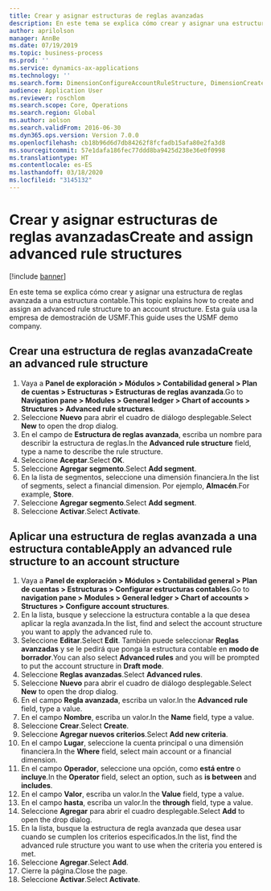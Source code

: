 ```yaml
---
title: Crear y asignar estructuras de reglas avanzadas
description: En este tema se explica cómo crear y asignar una estructura de reglas avanzada a una estructura contable.
author: aprilolson
manager: AnnBe
ms.date: 07/19/2019
ms.topic: business-process
ms.prod: ''
ms.service: dynamics-ax-applications
ms.technology: ''
ms.search.form: DimensionConfigureAccountRuleStructure, DimensionCreateAccountRuleStructure, DimensionHierarchyAddLevel, DimensionHierarchyConstraintActivate, DimensionConfigureAccountStructure, DimensionConfigureAccountRule, DimensionCreateAccountRule, DimensionSelectAccountRuleStructure
audience: Application User
ms.reviewer: roschlom
ms.search.scope: Core, Operations
ms.search.region: Global
ms.author: aolson
ms.search.validFrom: 2016-06-30
ms.dyn365.ops.version: Version 7.0.0
ms.openlocfilehash: cb18b96d6d7db84262f8fcfadb15afa80e2fa3d8
ms.sourcegitcommit: 57e1dafa186fec77ddd8ba9425d238e36e0f0998
ms.translationtype: HT
ms.contentlocale: es-ES
ms.lasthandoff: 03/18/2020
ms.locfileid: "3145132"
---
```

# <a name="create-and-assign-advanced-rule-structures"></a><span data-ttu-id="c6d85-103">Crear y asignar estructuras de reglas avanzadas</span><span class="sxs-lookup"><span data-stu-id="c6d85-103">Create and assign advanced rule structures</span></span>

[!include [banner](../../includes/banner.md)]

<span data-ttu-id="c6d85-104">En este tema se explica cómo crear y asignar una estructura de reglas avanzada a una estructura contable.</span><span class="sxs-lookup"><span data-stu-id="c6d85-104">This topic explains how to create and assign an advanced rule structure to an account structure.</span></span> <span data-ttu-id="c6d85-105">Esta guía usa la empresa de demostración de USMF.</span><span class="sxs-lookup"><span data-stu-id="c6d85-105">This guide uses the USMF demo company.</span></span>

## <a name="create-an-advanced-rule-structure"></a><span data-ttu-id="c6d85-106">Crear una estructura de reglas avanzada</span><span class="sxs-lookup"><span data-stu-id="c6d85-106">Create an advanced rule structure</span></span>
1. <span data-ttu-id="c6d85-107">Vaya a **Panel de exploración > Módulos > Contabilidad general > Plan de cuentas > Estructuras > Estructuras de reglas avanzada**.</span><span class="sxs-lookup"><span data-stu-id="c6d85-107">Go to **Navigation pane > Modules > General ledger > Chart of accounts > Structures > Advanced rule structures**.</span></span>
2. <span data-ttu-id="c6d85-108">Seleccione **Nuevo** para abrir el cuadro de diálogo desplegable.</span><span class="sxs-lookup"><span data-stu-id="c6d85-108">Select **New** to open the drop dialog.</span></span>
3. <span data-ttu-id="c6d85-109">En el campo de **Estructura de reglas avanzada**, escriba un nombre para describir la estructura de reglas.</span><span class="sxs-lookup"><span data-stu-id="c6d85-109">In the **Advanced rule structure** field, type a name to describe the rule structure.</span></span>
4. <span data-ttu-id="c6d85-110">Seleccione **Aceptar**.</span><span class="sxs-lookup"><span data-stu-id="c6d85-110">Select **OK**.</span></span>
5. <span data-ttu-id="c6d85-111">Seleccione **Agregar segmento**.</span><span class="sxs-lookup"><span data-stu-id="c6d85-111">Select **Add segment**.</span></span>
6. <span data-ttu-id="c6d85-112">En la lista de segmentos, seleccione una dimensión financiera.</span><span class="sxs-lookup"><span data-stu-id="c6d85-112">In the list of segments, select a financial dimension.</span></span> <span data-ttu-id="c6d85-113">Por ejemplo, **Almacén**.</span><span class="sxs-lookup"><span data-stu-id="c6d85-113">For example, **Store**.</span></span>  
7. <span data-ttu-id="c6d85-114">Seleccione **Agregar segmento**.</span><span class="sxs-lookup"><span data-stu-id="c6d85-114">Select **Add segment**.</span></span>
8. <span data-ttu-id="c6d85-115">Seleccione **Activar**.</span><span class="sxs-lookup"><span data-stu-id="c6d85-115">Select **Activate**.</span></span>

## <a name="apply-an-advanced-rule-structure-to-an-account-structure"></a><span data-ttu-id="c6d85-116">Aplicar una estructura de reglas avanzada a una estructura contable</span><span class="sxs-lookup"><span data-stu-id="c6d85-116">Apply an advanced rule structure to an account structure</span></span>
1. <span data-ttu-id="c6d85-117">Vaya a **Panel de exploración > Módulos > Contabilidad general > Plan de cuentas > Estructuras > Configurar estructuras contables**.</span><span class="sxs-lookup"><span data-stu-id="c6d85-117">Go to **navigation pane > Modules > General ledger > Chart of accounts > Structures > Configure account structures**.</span></span>
2. <span data-ttu-id="c6d85-118">En la lista, busque y seleccione la estructura contable a la que desea aplicar la regla avanzada.</span><span class="sxs-lookup"><span data-stu-id="c6d85-118">In the list, find and select the account structure you want to apply the advanced rule to.</span></span>
3. <span data-ttu-id="c6d85-119">Seleccione **Editar**.</span><span class="sxs-lookup"><span data-stu-id="c6d85-119">Select **Edit**.</span></span> <span data-ttu-id="c6d85-120">También puede seleccionar **Reglas avanzadas** y se le pedirá que ponga la estructura contable en **modo de borrador**.</span><span class="sxs-lookup"><span data-stu-id="c6d85-120">You can also select **Advanced rules** and you will be prompted to put the account structure in **Draft mode**.</span></span>  
4. <span data-ttu-id="c6d85-121">Seleccione **Reglas avanzadas**.</span><span class="sxs-lookup"><span data-stu-id="c6d85-121">Select **Advanced rules**.</span></span>
5. <span data-ttu-id="c6d85-122">Seleccione **Nuevo** para abrir el cuadro de diálogo desplegable.</span><span class="sxs-lookup"><span data-stu-id="c6d85-122">Select **New** to open the drop dialog.</span></span>
6. <span data-ttu-id="c6d85-123">En el campo **Regla avanzada**, escriba un valor.</span><span class="sxs-lookup"><span data-stu-id="c6d85-123">In the **Advanced rule** field, type a value.</span></span>
7. <span data-ttu-id="c6d85-124">En el campo **Nombre**, escriba un valor.</span><span class="sxs-lookup"><span data-stu-id="c6d85-124">In the **Name** field, type a value.</span></span>
8. <span data-ttu-id="c6d85-125">Seleccione **Crear**.</span><span class="sxs-lookup"><span data-stu-id="c6d85-125">Select **Create**.</span></span>
9. <span data-ttu-id="c6d85-126">Seleccione **Agregar nuevos criterios**.</span><span class="sxs-lookup"><span data-stu-id="c6d85-126">Select **Add new criteria**.</span></span>
10. <span data-ttu-id="c6d85-127">En el campo **Lugar**, seleccione la cuenta principal o una dimensión financiera.</span><span class="sxs-lookup"><span data-stu-id="c6d85-127">In the **Where** field, select main account or a financial dimension.</span></span>
11. <span data-ttu-id="c6d85-128">En el campo **Operador**, seleccione una opción, como **está entre** o **incluye**.</span><span class="sxs-lookup"><span data-stu-id="c6d85-128">In the **Operator** field, select an option, such as **is between** and **includes**.</span></span>
12. <span data-ttu-id="c6d85-129">En el campo **Valor**, escriba un valor.</span><span class="sxs-lookup"><span data-stu-id="c6d85-129">In the **Value** field, type a value.</span></span>
13. <span data-ttu-id="c6d85-130">En el campo **hasta**, escriba un valor.</span><span class="sxs-lookup"><span data-stu-id="c6d85-130">In the **through** field, type a value.</span></span>
14. <span data-ttu-id="c6d85-131">Seleccione **Agregar** para abrir el cuadro desplegable.</span><span class="sxs-lookup"><span data-stu-id="c6d85-131">Select **Add** to open the drop dialog.</span></span>
15. <span data-ttu-id="c6d85-132">En la lista, busque la estructura de regla avanzada que desea usar cuando se cumplen los criterios especificados.</span><span class="sxs-lookup"><span data-stu-id="c6d85-132">In the list, find the advanced rule structure you want to use when the criteria you entered is met.</span></span>
16. <span data-ttu-id="c6d85-133">Seleccione **Agregar**.</span><span class="sxs-lookup"><span data-stu-id="c6d85-133">Select **Add**.</span></span>
17. <span data-ttu-id="c6d85-134">Cierre la página.</span><span class="sxs-lookup"><span data-stu-id="c6d85-134">Close the page.</span></span>
18. <span data-ttu-id="c6d85-135">Seleccione **Activar**.</span><span class="sxs-lookup"><span data-stu-id="c6d85-135">Select **Activate**.</span></span>

